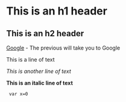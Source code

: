# This is an h1 header #
## This is an h2 header ##

[Google](http://www.google.com) - The previous will take you to Google

This is a line of text

*This is another line of text*

**This is an italic line of text**

<code> var x=0 </code>

